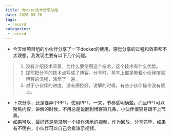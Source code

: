 ```yaml
---
title: docker技术分享总结
date: 2020-09-26
tags:
 - record
categories:
 - record
---
```


- 今天给项目组的小伙伴分享了一下docker的使用，感觉分享的过程和效果都不太理想。我发现主要有以下几个问题。

> 1. 没有介绍技术背景，为什么要使用这个技术，这个技术有什么优势。
> 2. 提前把分享的技术点写成了博客，分享时，基本上都是带着小伙伴按照博客的流程，演示了一遍 。
> 3. 对于小伙伴的进度，没有把控好，讲解的时候，有些小伙伴操作没有跟上。

- 下次分享，还是要弄个PPT。使用PPT，一来，节奏感明确些。而且PPT可以聚焦内容，讲解的时候，不用总是说翻到博客第几条，小伙伴很容易跟不上节奏。
- 如果可以，最好还是能录制一个操作演示的视频，作为回放，分享完毕，如果有不明白，小伙伴可以自己会看演示视频。

